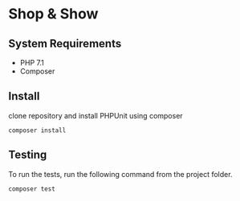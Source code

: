 # Shop & Show

## System Requirements
- PHP 7.1
- Composer

## Install
clone repository and install PHPUnit using composer
 ```
 composer install
 ```

## Testing
To run the tests, run the following command from the project folder.
``` bash
composer test
```